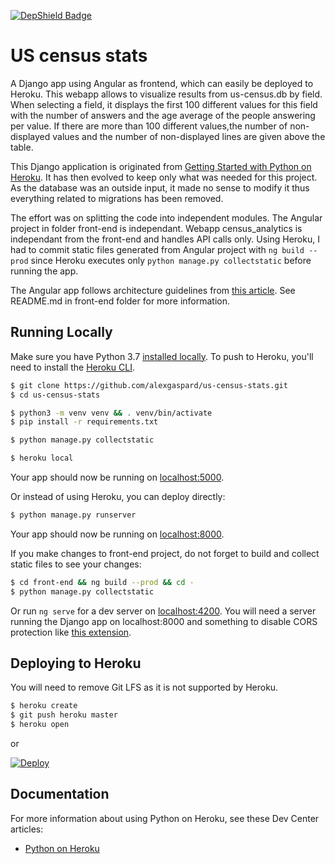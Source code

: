 [![DepShield Badge](https://depshield.sonatype.org/badges/alexgaspard/us-census-stats/depshield.svg)](https://github.com/alexgaspard/us-census-stats/issues)

# US census stats

A Django app using Angular as frontend, which can easily be deployed to Heroku. This webapp allows to visualize results from us-census.db by field. When selecting a field, it displays the first 100 different values for this field with the number of answers and the age average of the people answering per value. If there are more than 100 different values,the number of non-displayed
values and the number of non-displayed lines are given above the table.

This Django application is originated from [Getting Started with Python on Heroku](https://devcenter.heroku.com/articles/getting-started-with-python). It has then evolved to keep only what was needed for this project. As the database was an outside input, it made no sense to modify it thus everything related to migrations has been removed. 

The effort was on splitting the code into independent modules. The Angular project in folder front-end is independant. Webapp census_analytics is independant from the front-end and handles API calls only. Using Heroku, I had to commit static files generated from Angular project with `ng build --prod` since Heroku executes only `python manage.py collectstatic` before running the app. 

The Angular app follows architecture guidelines from [this article](https://medium.com/@cyrilletuzi/architecture-in-angular-projects-242606567e40). See README.md in front-end folder for more information.

## Running Locally

Make sure you have Python 3.7 [installed locally](http://install.python-guide.org). To push to Heroku, you'll need to install the [Heroku CLI](https://devcenter.heroku.com/articles/heroku-cli).

```sh
$ git clone https://github.com/alexgaspard/us-census-stats.git
$ cd us-census-stats

$ python3 -m venv venv && . venv/bin/activate
$ pip install -r requirements.txt

$ python manage.py collectstatic

$ heroku local
```

Your app should now be running on [localhost:5000](http://localhost:5000/).

Or instead of using Heroku, you can deploy directly:

```sh
$ python manage.py runserver
```

Your app should now be running on [localhost:8000](http://localhost:8000/).

If you make changes to front-end project, do not forget to build and collect static files to see your changes:

```sh
$ cd front-end && ng build --prod && cd -
$ python manage.py collectstatic
```

Or run `ng serve` for a dev server on [localhost:4200](http://localhost:4200/). You will need a server running the Django app on localhost:8000 and something to disable CORS protection like [this extension](https://addons.mozilla.org/en-US/firefox/addon/cors-everywhere/).

## Deploying to Heroku

You will need to remove Git LFS as it is not supported by Heroku.

```sh
$ heroku create
$ git push heroku master
$ heroku open
```
or

[![Deploy](https://www.herokucdn.com/deploy/button.svg)](https://heroku.com/deploy)

## Documentation

For more information about using Python on Heroku, see these Dev Center articles:

- [Python on Heroku](https://devcenter.heroku.com/categories/python)
